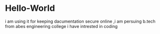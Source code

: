 # Hello-World
i am using it for keeping dacumentation secure online ,i am persuing b.tech from abes engineering college
i have intrested in coding 
